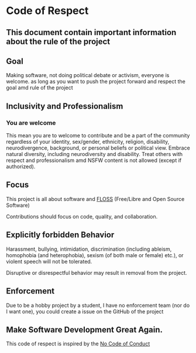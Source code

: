 # Code of Respect

## This document contain important information about the rule of the project

## Goal 

Making software, not doing political debate or activism, everyone is welcome.
as long as you want to push the project forward and respect the goal amd rule
of the project

## Inclusivity and Professionalism

### You are welcome 

This mean you are to welcome to contribute and be a part of the community regardless 
of your identity, sex/gender, ethnicity, religion, disability, neurodivergence, background,
or personal beliefs or political view. Embrace natural diversity, including neurodiversity
and disability. Treat others with respect and professionalism amd NSFW content is not allowed (except if authorized).

## Focus

This project is all about software and [FLOSS](https://www.gnu.org/philosophy/free-sw.html) (Free/Libre and Open Source Software)

Contributions should focus on code, quality, and collaboration.

## Explicitly forbidden Behavior

Harassment, bullying, intimidation, discrimination (including ableism, homophobia (and heterophobia), sexism (of both male or female) etc.), or violent speech will not be tolerated.

Disruptive or disrespectful behavior may result in removal from the project.

## Enforcement

Due to be a hobby project by a student, I have no enforcement team (nor do I want one), you could create a issue on the GitHub of the project

## Make Software Development Great Again.

This code of respect is inspired by the [No Code of Conduct](https://nocodeofconduct.com/)
